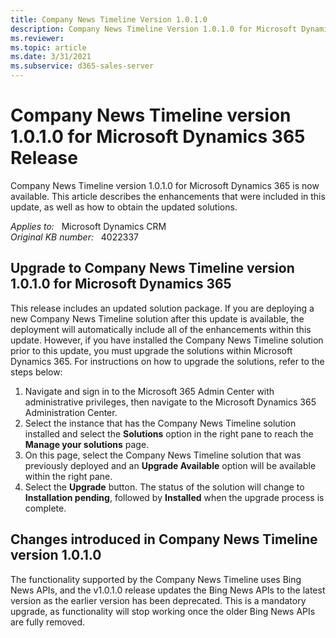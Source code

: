 ```yaml
---
title: Company News Timeline Version 1.0.1.0
description: Company News Timeline Version 1.0.1.0 for Microsoft Dynamics 365 Release.
ms.reviewer: 
ms.topic: article
ms.date: 3/31/2021
ms.subservice: d365-sales-server
---
```

# Company News Timeline version 1.0.1.0 for Microsoft Dynamics 365 Release

Company News Timeline version 1.0.1.0 for Microsoft Dynamics 365 is now available. This article describes the enhancements that were included in this update, as well as how to obtain the updated solutions.

_Applies to:_ &nbsp; Microsoft Dynamics CRM  
_Original KB number:_ &nbsp; 4022337

## Upgrade to Company News Timeline version 1.0.1.0 for Microsoft Dynamics 365

This release includes an updated solution package. If you are deploying a new Company News Timeline solution after this update is available, the deployment will automatically include all of the enhancements within this update. However, if you have installed the Company News Timeline solution prior to this update, you must upgrade the solutions within Microsoft Dynamics 365. For instructions on how to upgrade the solutions, refer to the steps below:

1. Navigate and sign in to the Microsoft 365 Admin Center with administrative privileges, then navigate to the Microsoft Dynamics 365 Administration Center.
2. Select the instance that has the Company News Timeline solution installed and select the **Solutions** option in the right pane to reach the **Manage your solutions** page.
3. On this page, select the Company News Timeline solution that was previously deployed and an **Upgrade Available** option will be available within the right pane.
4. Select the **Upgrade** button. The status of the solution will change to **Installation pending**, followed by **Installed** when the upgrade process is complete.

## Changes introduced in Company News Timeline version 1.0.1.0

The functionality supported by the Company News Timeline uses Bing News APIs, and the v1.0.1.0 release updates the Bing News APIs to the latest version as the earlier version has been deprecated. This is a mandatory upgrade, as functionality will stop working once the older Bing News APIs are fully removed.
